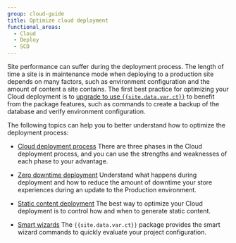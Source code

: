 ```yaml
---
group: cloud-guide
title: Optimize cloud deployment
functional_areas:
  - Cloud
  - Deploy
  - SCD
---
```


Site performance can suffer during the deployment process. The length of time a site is in maintenance mode when deploying to a production site depends on many factors, such as environment configuration and the amount of content a site contains. The first best practice for optimizing your Cloud deployment is to [upgrade to use `{{site.data.var.ct}}`]({{site.baseurl}}/cloud/project/ece-tools-upgrade-project.html) to benefit from the package features, such as commands to create a backup of the database and verify environment configuration.

The following topics can help you to better understand how to optimize the deployment process:

-  [Cloud deployment process]({{site.baseurl}}/cloud/deploy/cloud-deployment-process.html)
    There are three phases in the Cloud deployment process, and you can use the strengths and weaknesses of each phase to your advantage.

-  [Zero downtime deployment]({{site.baseurl}}/cloud/deploy/reduce-downtime.html)
    Understand what happens during deployment and how to reduce the amount of downtime your store experiences during an update to the Production environment.

-  [Static content deployment]({{site.baseurl}}/cloud/deploy/static-content-deployment.html)
    The best way to optimize your Cloud deployment is to control how and when to generate static content.

-  [Smart wizards]({{site.baseurl}}/cloud/deploy/smart-wizards.html)
    The `{{site.data.var.ct}}` package provides the smart wizard commands to quickly evaluate your project configuration.
